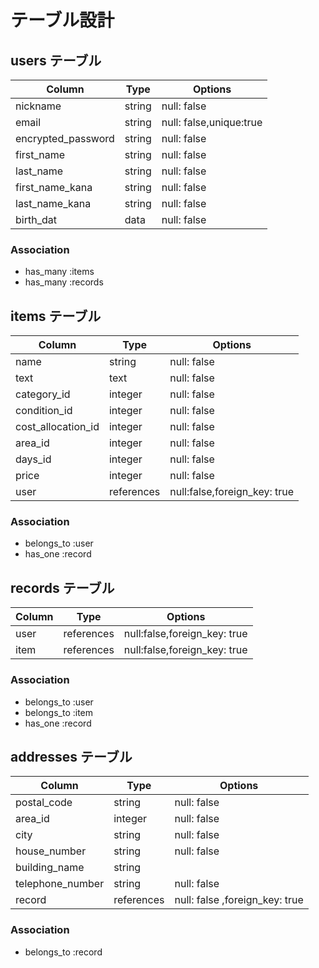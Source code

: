 # テーブル設計

## users テーブル

| Column             | Type   | Options                |
| ------------------ | ------ | -----------            |
| nickname           | string | null: false            |
| email              | string | null: false,unique:true|
| encrypted_password | string | null: false            |
| first_name         | string | null: false            |
| last_name          | string | null: false            |
| first_name_kana    | string | null: false            |
| last_name_kana     | string | null: false            |
| birth_dat          | data   | null: false            |


### Association
 - has_many :items
 - has_many :records


 ## items テーブル

| Column             | Type     | Options                      |
| ------------------ | -------- | ---------------------------- |
| name               | string   | null: false                  |
| text               | text     | null: false                  |
| category_id        | integer  | null: false                  |
| condition_id       | integer  | null: false                  |
| cost_allocation_id | integer  | null: false                  |
| area_id            | integer  | null: false                  |
| days_id            | integer  | null: false                  | 
| price              | integer  | null: false                  |
| user               |references| null:false,foreign_key: true |

### Association
- belongs_to :user
- has_one :record

## records テーブル

| Column             | Type       | Options                      |
| ------------------ | ---------- | ---------------------------- |
| user               | references | null:false,foreign_key: true |
| item               | references | null:false,foreign_key: true |

### Association
- belongs_to :user
- belongs_to :item
- has_one :record

## addresses テーブル
| Column             | Type     | Options                        |
| ------------------ | -------- | ------------------------------ |
| postal_code        | string   | null: false                    |
| area_id            | integer  | null: false                    |
| city               | string   | null: false                    |
| house_number       | string   | null: false                    |
| building_name      | string   |                  |
| telephone_number   | string   | null: false                    |
| record             |references| null: false ,foreign_key: true |

### Association
- belongs_to :record
